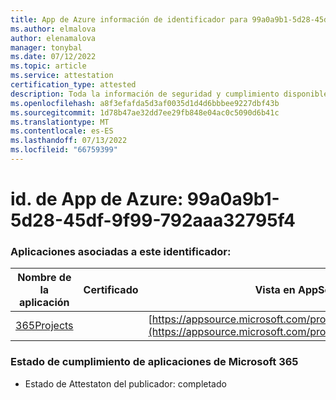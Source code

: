 ```yaml
---
title: App de Azure información de identificador para 99a0a9b1-5d28-45df-9f99-792aaa32795f4
ms.author: elmalova
author: elenamalova
manager: tonybal
ms.date: 07/12/2022
ms.topic: article
ms.service: attestation
certification_type: attested
description: Toda la información de seguridad y cumplimiento disponible para 99a0a9b1-5d28-45df-9f99-792aaa32795f4.
ms.openlocfilehash: a8f3efafda5d3af0035d1d4d6bbbee9227dbf43b
ms.sourcegitcommit: 1d78b47ae32dd7ee29fb848e04ac0c5090d6b41c
ms.translationtype: MT
ms.contentlocale: es-ES
ms.lasthandoff: 07/13/2022
ms.locfileid: "66759399"
---
```

# <a name="azure-app-id-99a0a9b1-5d28-45df-9f99-792aa32795f4"></a>id. de App de Azure: 99a0a9b1-5d28-45df-9f99-792aaa32795f4


### <a name="apps-associated-with-this-id"></a>Aplicaciones asociadas a este identificador:
| **Nombre de la aplicación** | **Certificado** | **Vista en AppSource** |
|--------------|---------------|-----------------------|
| [365Projects](../forward/WA200002160.md) |  | [https://appsource.microsoft.com/product/office/WA200002160](https://appsource.microsoft.com/product/office/WA200002160) |

### <a name="microsoft-365-app-compliance-status"></a>Estado de cumplimiento de aplicaciones de Microsoft 365
- Estado de Attestaton del publicador: completado
